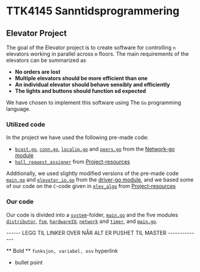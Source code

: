 # TTK4145 Sanntidsprogrammering

## Elevator Project
The goal of the Elevator project is to create software for controlling `n` elevators working in parallel across `m` floors. The main requirements of the elevators can be summarized as

- **No orders are lost**
- **Multiple elevators should be more efficient than one**
- **An individual elevator should behave sensibly and efficiently**
- **The lights and buttons should function sd expected**

We have chosen to implement this software using The `Go` programming language.

### Utilized code
In the project we have used the following pre-made code:
- [`bcast.go`](https://github.com/TTK4145/Network-go/blob/master/network/bcast/bcast.go), [`conn.go`](https://github.com/TTK4145/Network-go/tree/master/network/conn), [`localip.go`](https://github.com/TTK4145/Network-go/blob/master/network/localip/localip.go) and [`peers.go`](https://github.com/TTK4145/Network-go/blob/master/network/peers/peers.go) from the [Network-go module](https://github.com/TTK4145/Network-go/tree/master/network)
- [`hall_request_assigner`](https://github.com/TTK4145/Project-resources/tree/master/cost_fns) from [Project-resources](https://github.com/TTK4145/Project-resources)

Additionally, we used slightly modified versions of the pre-made code [`main.go`](https://github.com/TTK4145/driver-go/blob/master/main.go) and [`elevator_io.go`](https://github.com/TTK4145/driver-go/blob/master/elevio/elevator_io.go) from the [driver-go module](https://github.com/TTK4145/driver-go), and we based some of our code on the `C`-code given in [`elev_algo`](https://github.com/TTK4145/Project-resources/tree/master/elev_algo) from [Project-resources](https://github.com/TTK4145/Project-resources)

### Our code
Our code is divided into a [`system`]()-folder, [`main.go`]() and the five modules [`distributor`](), [`fsm`](), [`hardwareIO`](), [`network`]() and [`timer`](), and [`main.go`]().

------ LEGG TIL LINKER OVER NÅR ALT ER PUSHET TIL MASTER --------------







** Bold **
`funksjon, variabel, osv`
[]() hyperlink

- bullet point
